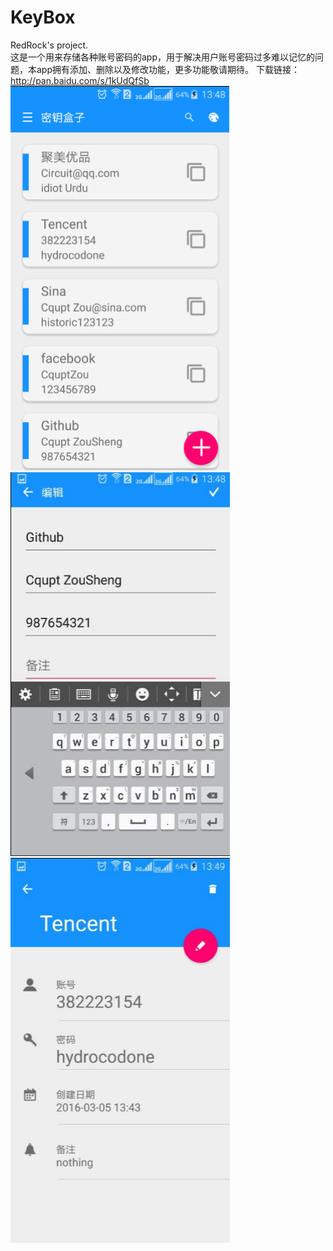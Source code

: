# KeyBox
RedRock's project.  
这是一个用来存储各种账号密码的app，用于解决用户账号密码过多难以记忆的问题，本app拥有添加、删除以及修改功能，更多功能敬请期待。   下载链接：http://pan.baidu.com/s/1kUdQfSb   
![image](https://github.com/CquptZouSheng/KeyBox/blob/master/app/src/main/res/drawable/ScreenImage/QQ%E6%88%AA%E5%9B%BE20160305141807.png)
![image](https://github.com/CquptZouSheng/KeyBox/blob/master/app/src/main/res/drawable/ScreenImage/QQ%E6%88%AA%E5%9B%BE20160305142029.png)
![image](https://github.com/CquptZouSheng/KeyBox/blob/master/app/src/main/res/drawable/ScreenImage/QQ%E6%88%AA%E5%9B%BE20160305142051.png)  
